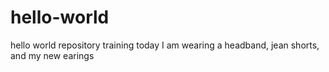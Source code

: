 # hello-world
hello world repository training 
today I am wearing a headband, jean shorts, and my new earings
